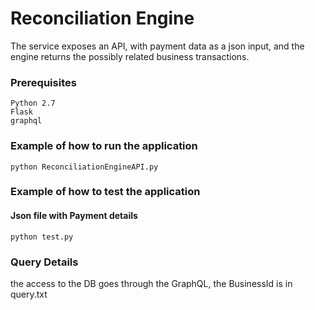 # Reconciliation Engine

The service exposes an API, with payment data as a json input, and the engine returns the possibly related business transactions.

### Prerequisites
```
Python 2.7
Flask
graphql
```
### Example of how to run the application
```
python ReconciliationEngineAPI.py
```
### Example of how to test the application
#### Json file with Payment details
```
python test.py
```
### Query Details
the access to the DB goes through the GraphQL,
the BusinessId is in query.txt 
